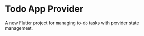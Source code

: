 # Todo App Provider

A new Flutter project for managing to-do tasks with provider state management.
